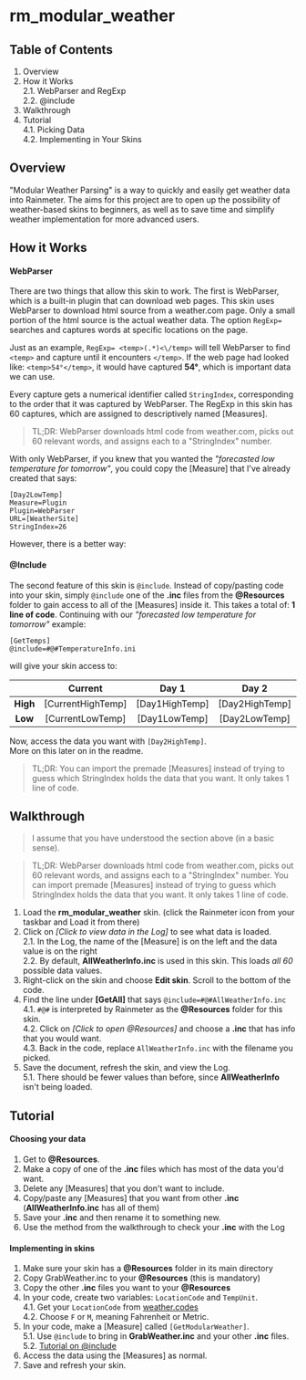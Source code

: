 rm_modular_weather
==================

Table of Contents
-----------------  
1.   Overview  
2.  How it Works  
  2.1. WebParser and RegExp  
  2.2. @include
3. Walkthrough  
4.  Tutorial  
  4.1. Picking Data  
  4.2. Implementing in Your Skins


Overview
--------  
  "Modular Weather Parsing" is a way to quickly and easily get weather data into Rainmeter. The aims for this project are to open up the possibility of weather-based skins to beginners, as well as to save time and simplify weather implementation for more advanced users.  

How it Works  
------------  

#### WebParser
There are two things that allow this skin to work. The first is WebParser, which is a built-in plugin that can download web pages. This skin uses WebParser to download html source from a weather.com page. Only a small portion of the html source is the actual weather data. The option `RegExp=` searches and captures words at specific locations on the page.  

 Just as an example, `RegExp= <temp>(.*)<\/temp>` will tell WebParser to find `<temp>` and capture until it encounters `</temp>`. If the web page had looked like: `<temp>54°</temp>`, it would have captured __54°__, which is important data we can use.  

 Every capture gets a numerical identifier called `StringIndex`, corresponding to the order that it was captured by WebParser. The RegExp in this skin has 60 captures, which are assigned to descriptively named [Measures].  

 > TL;DR: WebParser downloads html code from weather.com, picks out 60 relevant words, and assigns each to a "StringIndex" number.  

 With only WebParser, if you knew that you wanted the _"forecasted low temperature for tomorrow"_, you could copy the [Measure] that I've already created that says:  

 ```
 [Day2LowTemp]  
 Measure=Plugin  
 Plugin=WebParser  
 URL=[WeatherSite]  
 StringIndex=26  
 ```  
However, there is a better way:  

#### @Include  
The second feature of this skin is `@include`. Instead of copy/pasting code into your skin, simply `@include` one of the __.inc__ files from the __@Resources__ folder to gain access to all of the [Measures] inside it. This takes a total of: __1 line of code__. Continuing with our _"forecasted low temperature for tomorrow"_ example:  

```  
[GetTemps]  
@include=#@#TemperatureInfo.ini  
```  
will give your skin access to:  

|        | Current | Day 1 | Day 2 | ... | Day 5 |  
|:------:|:-------:|:-----:|:-----:|:---:|:-----:|    
|__High__|[CurrentHighTemp]|[Day1HighTemp]|[Day2HighTemp]|...|[Day5HighTemp]|
| __Low__|[CurrentLowTemp] |[Day1LowTemp]|[Day2LowTemp]|...|[Day5LowTemp]|

Now, access the data you want with `[Day2HighTemp]`.  
More on this later on in the readme.  


> TL;DR: You can import the premade [Measures] instead of trying to guess which StringIndex holds the data that you want. It only takes 1 line of code.  

Walkthrough  
-----------  
> I assume that you have understood the section above (in a basic sense).  

>TL;DR: WebParser downloads html code from weather.com, picks out 60 relevant words, and assigns each to a "StringIndex" number. You can import premade [Measures] instead of trying to guess which StringIndex holds the data that you want. It only takes 1 line of code.  

1. Load the __rm_modular_weather__ skin. (click the Rainmeter icon from your taskbar and Load it from there)  
2. Click on _[Click to view data in the Log]_ to see what data is loaded.  
  2.1. In the Log, the name of the [Measure] is on the left and the data value is on the right  
  2.2. By default, __AllWeatherInfo.inc__ is used in this skin. This loads _all 60_ possible data values.  
3. Right-click on the skin and choose __Edit skin__. Scroll to the bottom of the code.  
4. Find the line under __[GetAll]__ that says `@include=#@#AllWeatherInfo.inc`  
  4.1. `#@#` is interpreted by Rainmeter as the __@Resources__ folder for this skin.  
  4.2. Click on _[Click to open @Resources]_ and choose a __.inc__ that has info that you would want.   
  4.3. Back in the code, replace `AllWeatherInfo.inc` with the filename you picked.  
5. Save the document, refresh the skin, and view the Log.  
  5.1. There should be fewer values than before, since __AllWeatherInfo__ isn't being loaded.  


Tutorial  
-------

#### Choosing your data  
1. Get to __@Resources__.  
2. Make a copy of one of the __.inc__ files which has most of the data you'd want.  
3. Delete any [Measures] that you don't want to include.  
4. Copy/paste any [Measures] that you want from other __.inc__ (__AllWeatherInfo.inc__ has all of them)  
5. Save your __.inc__ and then rename it to something new.  
6. Use the method from the walkthrough to check your __.inc__ with the Log  

#### Implementing in skins    
1. Make sure your skin has a __@Resources__ folder in its main directory  
2. Copy GrabWeather.inc to your __@Resources__ (this is mandatory)  
3. Copy the other __.inc__ files you want to your __@Resources__  
4. In your code, create two variables: `LocationCode` and `TempUnit`.  
  4.1. Get your `LocationCode` from [weather.codes](https://weather.codes/)  
  4.2. Choose `F` or `M`, meaning Fahrenheit or Metric.  
5. In your code, make a [Measure] called `[GetModularWeather]`.  
  5.1. Use `@include` to bring in __GrabWeather.inc__ and your other __.inc__ files.  
  5.2. [Tutorial on @include](https://docs.rainmeter.net/tips/include-guide/)  
6. Access the data using the [Measures] as normal.  
7. Save and refresh your skin.  
